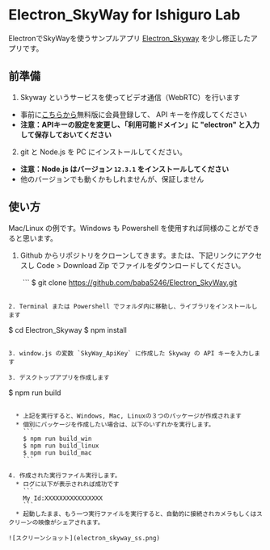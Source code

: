# Electron_SkyWay for Ishiguro Lab

ElectronでSkyWayを使うサンプルアプリ [Electron_Skyway](https://github.com/turbographics2000/Electron_SkyWay) を少し修正したアプリです。

## 前準備

1. Skyway というサービスを使ってビデオ通信（WebRTC）を行います
  * 事前に[こちらから](https://webrtc.ecl.ntt.com/)無料版に会員登録して、 API キーを作成してください
  * **注意：APIキーの設定を変更し、「利用可能ドメイン」に "electron" と入力して保存しておいてください**

2. git と Node.js を PC にインストールしてください。
  * **注意：Node.js はバージョン `12.3.1` をインストールしてください**
  * 他のバージョンでも動くかもしれませんが、保証しません


## 使い方

Mac/Linux の例です。Windows も Powershell を使用すれば同様のことができると思います。

1. Github からリポジトリをクローンしてきます。または、下記リンクにアクセスし Code > Download Zip でファイルをダウンロードしてください。

　　```
$ git clone https://github.com/baba5246/Electron_SkyWay.git
```

2. Terminal または Powershell でフォルダ内に移動し、ライブラリをインストールします

  ```
$ cd Electron_Skyway
$ npm install
```

3. window.js の変数 `SkyWay_ApiKey` に作成した Skyway の API キーを入力します

3. デスクトップアプリを作成します

  ```
$ npm run build
```

  * 上記を実行すると、Windows, Mac, Linuxの３つのパッケージが作成されます
  * 個別にパッケージを作成したい場合は、以下のいずれかを実行します。
    ```
    $ npm run build_win
    $ npm run build_linux
    $ npm run build_mac
    ```

4. 作成された実行ファイル実行します。
  * ログに以下が表示されれば成功です
    ```
    My Id:XXXXXXXXXXXXXXXX
    ```
  * 起動したまま、もう一つ実行ファイルを実行すると、自動的に接続されカメラもしくはスクリーンの映像がシェアされます。

![スクリーンショット](electron_skyway_ss.png)
